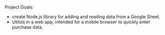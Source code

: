 Project Goals:
- create Node.js library for adding and reading data from a Google Sheet.
- Utilize in a web app, intended for a mobile browser to quickly enter purchase data.
